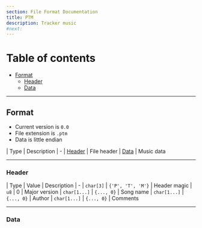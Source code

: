 ```yaml
---
section: File Format Documentation
title: PTM
description: Tracker music
#next: 
---
```


# Table of contents

- [Format](#format)
    - [Header](#header)
    - [Data](#data)

---

## Format

- Current version is `0.0`
- File extension is `.ptm`
- Data is little endian

| Type | Description
| -
| [Header](#header) | File header
| [Data](#data) | Music data

---

### Header

| Type | Value | Description
| -
| `char[3]` | `{'P', 'T', 'M'}` | Header magic
| `u8` | 0 | Major version
| `char[1...]` | `{..., 0}` | Song name
| `char[1...]` | `{..., 0}` | Author
| `char[1...]` | `{..., 0}` | Comments

---

### Data
